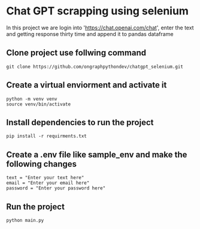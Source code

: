 # Chat GPT scrapping using selenium
In this project we are login into 'https://chat.openai.com/chat', enter the text  and getting response thirty time and append it to pandas dataframe

## Clone project use follwing command
```
git clone https://github.com/ongraphpythondev/chatgpt_selenium.git
```

## Create a virtual enviorment and activate it
```
python -m venv venv
source venv/bin/activate
```

## Install dependencies to run the project
```
pip install -r requirments.txt
```

## Create a .env file like sample_env and make the following changes
```
text = "Enter your text here"
email = "Enter your email here"
password = "Enter your password here"
```

## Run the project
```
python main.py
```
